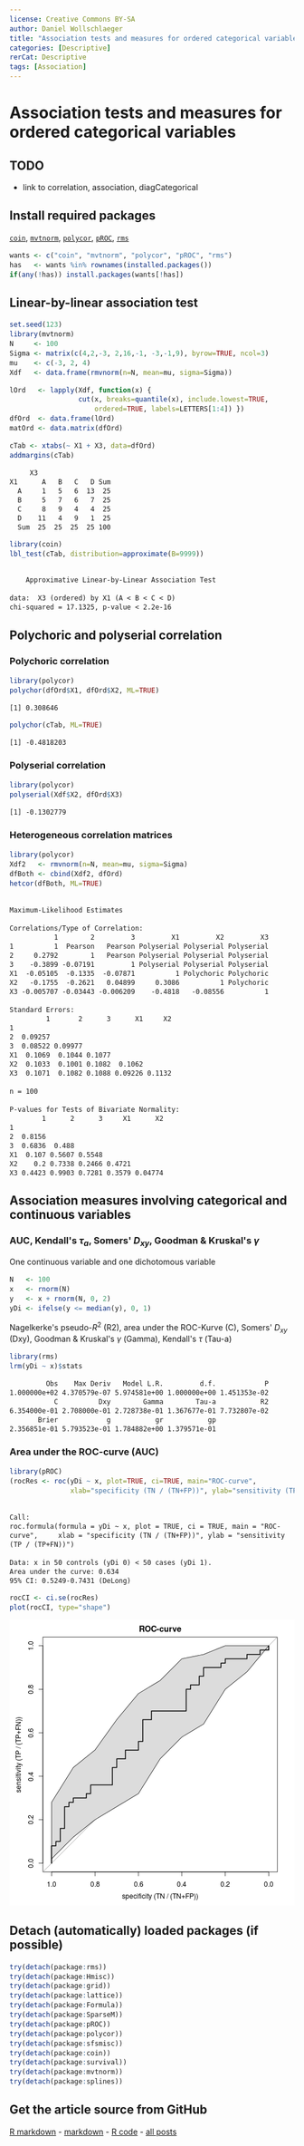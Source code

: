 ```yaml
---
license: Creative Commons BY-SA
author: Daniel Wollschlaeger
title: "Association tests and measures for ordered categorical variables"
categories: [Descriptive]
rerCat: Descriptive
tags: [Association]
---
```


Association tests and measures for ordered categorical variables
=========================

TODO
-------------------------

 - link to correlation, association, diagCategorical

Install required packages
-------------------------

[`coin`](http://cran.r-project.org/package=coin), [`mvtnorm`](http://cran.r-project.org/package=mvtnorm), [`polycor`](http://cran.r-project.org/package=polycor), [`pROC`](http://cran.r-project.org/package=pROC), [`rms`](http://cran.r-project.org/package=rms)


```r
wants <- c("coin", "mvtnorm", "polycor", "pROC", "rms")
has   <- wants %in% rownames(installed.packages())
if(any(!has)) install.packages(wants[!has])
```

Linear-by-linear association test
-------------------------


```r
set.seed(123)
library(mvtnorm)
N     <- 100
Sigma <- matrix(c(4,2,-3, 2,16,-1, -3,-1,9), byrow=TRUE, ncol=3)
mu    <- c(-3, 2, 4)
Xdf   <- data.frame(rmvnorm(n=N, mean=mu, sigma=Sigma))
```


```r
lOrd   <- lapply(Xdf, function(x) {
                 cut(x, breaks=quantile(x), include.lowest=TRUE,
                     ordered=TRUE, labels=LETTERS[1:4]) })
dfOrd  <- data.frame(lOrd)
matOrd <- data.matrix(dfOrd)
```


```r
cTab <- xtabs(~ X1 + X3, data=dfOrd)
addmargins(cTab)
```

```
     X3
X1      A   B   C   D Sum
  A     1   5   6  13  25
  B     5   7   6   7  25
  C     8   9   4   4  25
  D    11   4   9   1  25
  Sum  25  25  25  25 100
```

```r
library(coin)
lbl_test(cTab, distribution=approximate(B=9999))
```

```

	Approximative Linear-by-Linear Association Test

data:  X3 (ordered) by X1 (A < B < C < D)
chi-squared = 17.1325, p-value < 2.2e-16
```

Polychoric and polyserial correlation
-------------------------

### Polychoric correlation


```r
library(polycor)
polychor(dfOrd$X1, dfOrd$X2, ML=TRUE)
```

```
[1] 0.308646
```


```r
polychor(cTab, ML=TRUE)
```

```
[1] -0.4818203
```

### Polyserial correlation


```r
library(polycor)
polyserial(Xdf$X2, dfOrd$X3)
```

```
[1] -0.1302779
```

### Heterogeneous correlation matrices


```r
library(polycor)
Xdf2   <- rmvnorm(n=N, mean=mu, sigma=Sigma)
dfBoth <- cbind(Xdf2, dfOrd)
hetcor(dfBoth, ML=TRUE)
```

```

Maximum-Likelihood Estimates

Correlations/Type of Correlation:
           1        2         3         X1         X2         X3
1          1  Pearson   Pearson Polyserial Polyserial Polyserial
2     0.2792        1   Pearson Polyserial Polyserial Polyserial
3    -0.3899 -0.07191         1 Polyserial Polyserial Polyserial
X1  -0.05105  -0.1335  -0.07871          1 Polychoric Polychoric
X2   -0.1755  -0.2621   0.04899     0.3086          1 Polychoric
X3 -0.005707 -0.03443 -0.006209    -0.4818   -0.08556          1

Standard Errors:
         1       2      3      X1     X2
1                                       
2  0.09257                              
3  0.08522 0.09977                      
X1  0.1069  0.1044 0.1077               
X2  0.1033  0.1001 0.1082  0.1062       
X3  0.1071  0.1082 0.1088 0.09226 0.1132

n = 100 

P-values for Tests of Bivariate Normality:
        1      2      3     X1      X2
1                                     
2  0.8156                             
3  0.6836  0.488                      
X1  0.107 0.5607 0.5548               
X2    0.2 0.7338 0.2466 0.4721        
X3 0.4423 0.9903 0.7281 0.3579 0.04774
```

Association measures involving categorical and continuous variables
-------------------------

### AUC, Kendall's $\tau_{a}$, Somers' $D_{xy}$, Goodman & Kruskal's $\gamma$

One continuous variable and one dichotomous variable


```r
N   <- 100
x   <- rnorm(N)
y   <- x + rnorm(N, 0, 2)
yDi <- ifelse(y <= median(y), 0, 1)
```

Nagelkerke's pseudo-$R^{2}$ (R2), area under the ROC-Kurve (C), Somers' $D_{xy}$ (Dxy), Goodman & Kruskal's $\gamma$ (Gamma), Kendall's $\tau$ (Tau-a)


```r
library(rms)
lrm(yDi ~ x)$stats
```

```
         Obs    Max Deriv   Model L.R.         d.f.            P 
1.000000e+02 4.370579e-07 5.974581e+00 1.000000e+00 1.451353e-02 
           C          Dxy        Gamma        Tau-a           R2 
6.354000e-01 2.708000e-01 2.728738e-01 1.367677e-01 7.732807e-02 
       Brier            g           gr           gp 
2.356851e-01 5.793523e-01 1.784882e+00 1.379571e-01 
```

### Area under the ROC-curve (AUC)


```r
library(pROC)
(rocRes <- roc(yDi ~ x, plot=TRUE, ci=TRUE, main="ROC-curve",
               xlab="specificity (TN / (TN+FP))", ylab="sensitivity (TP / (TP+FN))"))
```

```

Call:
roc.formula(formula = yDi ~ x, plot = TRUE, ci = TRUE, main = "ROC-curve",     xlab = "specificity (TN / (TN+FP))", ylab = "sensitivity (TP / (TP+FN))")

Data: x in 50 controls (yDi 0) < 50 cases (yDi 1).
Area under the curve: 0.634
95% CI: 0.5249-0.7431 (DeLong)
```

```r
rocCI <- ci.se(rocRes)
plot(rocCI, type="shape")
```

![plot of chunk associationOrder01](../content/assets/figure/associationOrder01-1.png) 

Detach (automatically) loaded packages (if possible)
-------------------------


```r
try(detach(package:rms))
try(detach(package:Hmisc))
try(detach(package:grid))
try(detach(package:lattice))
try(detach(package:Formula))
try(detach(package:SparseM))
try(detach(package:pROC))
try(detach(package:polycor))
try(detach(package:sfsmisc))
try(detach(package:coin))
try(detach(package:survival))
try(detach(package:mvtnorm))
try(detach(package:splines))
```

Get the article source from GitHub
----------------------------------------------

[R markdown](https://github.com/dwoll/RExRepos/raw/master/Rmd/associationOrder.Rmd) - [markdown](https://github.com/dwoll/RExRepos/raw/master/md/associationOrder.md) - [R code](https://github.com/dwoll/RExRepos/raw/master/R/associationOrder.R) - [all posts](https://github.com/dwoll/RExRepos/)

